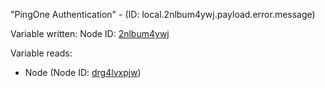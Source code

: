 "PingOne Authentication" - (ID: local.2nlbum4ywj.payload.error.message)

Variable written:
Node ID: [2nlbum4ywj](../nodes/2nlbum4ywj.md)

Variable reads:
* Node (Node ID: [drg4lvxpjw](../nodes/drg4lvxpjw.md))
